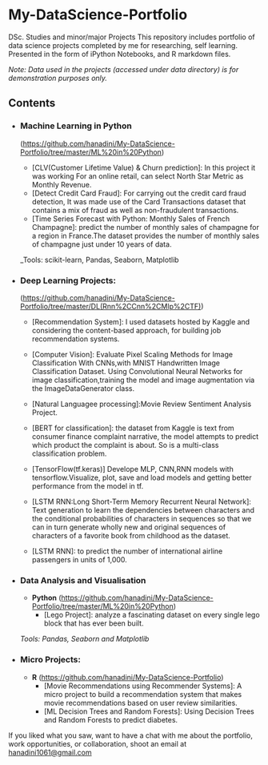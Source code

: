 # My-DataScience-Portfolio
DSc. Studies and minor/major Projects 
This repository includes portfolio of data science projects completed by me for researching, self learning. Presented in the form of iPython Notebooks, and R markdown files.


_Note: Data used in the projects (accessed under data directory) is for demonstration purposes only._

## Contents

- ### Machine Learning in Python 
	(https://github.com/hanadini/My-DataScience-Portfolio/tree/master/ML%20in%20Python)

	- [CLV(Customer Lifetime Value) & Churn prediction]: In this project it was working For an online retail, can select North Star Metric as Monthly Revenue.
	- [Detect Credit Card Fraud]: For carrying out the credit card fraud detection, It was made use of the Card Transactions dataset that contains a mix of fraud as well as non-fraudulent transactions.
	- [Time Series Forecast with Python: Monthly Sales of French Champagne]: predict the number of monthly sales of champagne for a region in France.The dataset provides the number of monthly sales of champagne just under 10 years of data.
	
	_Tools: scikit-learn, Pandas, Seaborn, Matplotlib 

- ### Deep Learning Projects: 
	(https://github.com/hanadini/My-DataScience-Portfolio/tree/master/DL(Rnn%2CCnn%2CMlp%2CTF))
	- [Recommendation System]: I used datasets hosted by Kaggle and considering the content-based approach, for building job recommendation systems.

	- [Computer Vision]: Evaluate Pixel Scaling Methods for Image Classification With CNNs,with MNIST Handwritten Image Classification Dataset. Using Convolutional Neural Networks for image classification,training the model and image augmentation via the ImageDataGenerator class.
	
	- [Natural Languagee processing]:Movie Review Sentiment Analysis Project.
	- [BERT for classification]: the dataset from Kaggle is text from consumer finance complaint narrative, the model attempts to predict which product the complaint is about. So is a multi-class classification problem.

	- [TensorFlow(tf.keras)] Develope MLP, CNN,RNN models with tensorflow.Visualize, plot, save and load models and getting better performance from the model in tf.

	- [LSTM RNN:Long Short-Term Memory Recurrent Neural Network]: Text generation to learn the dependencies between characters and the conditional probabilities of characters in sequences so that we can in turn generate wholly new and original sequences of characters of a favorite book from childhood as the dataset.
	
	- [LSTM RNN]: to predict the number of international airline passengers in units of 1,000.  

- ### Data Analysis and Visualisation
	- __Python__ 
		(https://github.com/hanadini/My-DataScience-Portfolio/tree/master/ML%20in%20Python)
		- [Lego Project]: analyze a fascinating dataset on every single lego block that has ever been built.
						
	_Tools: Pandas, Seaborn and Matplotlib_
				
	
- ### Micro Projects: 
	- __R__ 
		(https://github.com/hanadini/My-DataScience-Portfolio)
		- [Movie Recommendations using Recommender Systems]: A micro project to build a recommendation system that makes movie recommendations based on user review similarities.
		- [ML Decision Trees and Random Forests]: Using Decision Trees and Random Forests to predict diabetes.

If you liked what you saw, want to have a chat with me about the portfolio, work opportunities, or collaboration, shoot an email at 
hanadini1061@gmail.com
